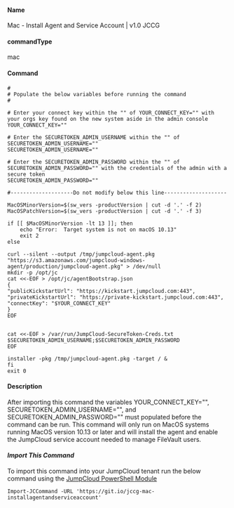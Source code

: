 #### Name

Mac - Install Agent and Service Account | v1.0 JCCG 

#### commandType

mac

#### Command

```
#
# Populate the below variables before running the command
#

# Enter your connect key within the "" of YOUR_CONNECT_KEY="" with your orgs key found on the new system aside in the admin console
YOUR_CONNECT_KEY=""

# Enter the SECURETOKEN_ADMIN_USERNAME within the "" of SECURETOKEN_ADMIN_USERNAME=""  
SECURETOKEN_ADMIN_USERNAME=""

# Enter the SECURETOKEN_ADMIN_PASSWORD within the "" of SECURETOKEN_ADMIN_PASSWORD="" with the credentials of the admin with a secure token 
SECURETOKEN_ADMIN_PASSWORD=""

#--------------------Do not modify below this line--------------------

MacOSMinorVersion=$(sw_vers -productVersion | cut -d '.' -f 2)
MacOSPatchVersion=$(sw_vers -productVersion | cut -d '.' -f 3)

if [[ $MacOSMinorVersion -lt 13 ]]; then
    echo "Error:  Target system is not on macOS 10.13"
    exit 2
else

curl --silent --output /tmp/jumpcloud-agent.pkg "https://s3.amazonaws.com/jumpcloud-windows-agent/production/jumpcloud-agent.pkg" > /dev/null
mkdir -p /opt/jc
cat <<-EOF > /opt/jc/agentBootstrap.json
{
"publicKickstartUrl": "https://kickstart.jumpcloud.com:443",
"privateKickstartUrl": "https://private-kickstart.jumpcloud.com:443",
"connectKey": "$YOUR_CONNECT_KEY"
}
EOF


cat <<-EOF > /var/run/JumpCloud-SecureToken-Creds.txt
$SECURETOKEN_ADMIN_USERNAME;$SECURETOKEN_ADMIN_PASSWORD
EOF

installer -pkg /tmp/jumpcloud-agent.pkg -target / &
fi
exit 0
```

#### Description

After importing this command the variables YOUR_CONNECT_KEY="", SECURETOKEN_ADMIN_USERNAME="", and SECURETOKEN_ADMIN_PASSWORD="" must populated before the command can be run. This command will only run on MacOS systems running MacOS version 10.13 or later and will install the agent and enable the JumpCloud service account needed to manage FileVault users.

#### *Import This Command*

To import this command into your JumpCloud tenant run the below command using the [JumpCloud PowerShell Module](https://github.com/TheJumpCloud/support/wiki/Installing-the-JumpCloud-PowerShell-Module)

```
Import-JCCommand -URL 'https://git.io/jccg-mac-installagentandserviceaccount'
```
